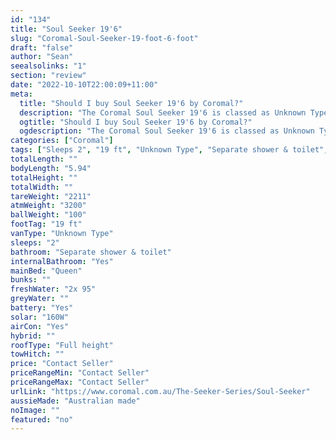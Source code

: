 ```yaml
---
id: "134"
title: "Soul Seeker 19'6"
slug: "Coromal-Soul-Seeker-19-foot-6-foot"
draft: "false"
author: "Sean"
seealsolinks: "1"
section: "review"
date: "2022-10-10T22:00:09+11:00"
meta:
  title: "Should I buy Soul Seeker 19'6 by Coromal?"
  description: "The Coromal Soul Seeker 19'6 is classed as Unknown Type, and sleeps 2 people. It is Australian made and comes in at 19 ft. It generally has Separate shower & toilet."
  ogtitle: "Should I buy Soul Seeker 19'6 by Coromal?"
  ogdescription: "The Coromal Soul Seeker 19'6 is classed as Unknown Type, and sleeps 2 people. It is Australian made and comes in at 19 ft. It generally has Separate shower & toilet."
categories: ["Coromal"]
tags: ["Sleeps 2", "19 ft", "Unknown Type", "Separate shower & toilet", "Full height", "Price Unknown", "Australian made"]
totalLength: ""
bodyLength: "5.94"
totalHeight: ""
totalWidth: ""
tareWeight: "2211"
atmWeight: "3200"
ballWeight: "100"
footTag: "19 ft"
vanType: "Unknown Type"
sleeps: "2"
bathroom: "Separate shower & toilet"
internalBathroom: "Yes"
mainBed: "Queen"
bunks: ""
freshWater: "2x 95"
greyWater: ""
battery: "Yes"
solar: "160W"
airCon: "Yes"
hybrid: ""
roofType: "Full height"
towHitch: ""
price: "Contact Seller"
priceRangeMin: "Contact Seller"
priceRangeMax: "Contact Seller"
urlLink: "https://www.coromal.com.au/The-Seeker-Series/Soul-Seeker"
aussieMade: "Australian made"
noImage: ""
featured: "no"
---
```

